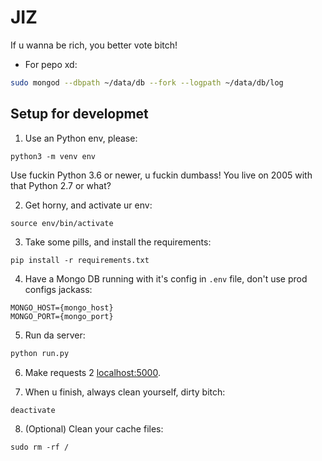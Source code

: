 # JIZ

If u wanna be rich, you better vote bitch!

- For pepo xd:
```bash
sudo mongod --dbpath ~/data/db --fork --logpath ~/data/db/log
```

## Setup for developmet

1. Use an Python env, please:
```
python3 -m venv env
```
Use fuckin Python 3.6 or newer, u fuckin dumbass! You live on 2005 with that Python 2.7 or what?

2. Get horny, and activate ur env:
```
source env/bin/activate
```
3. Take some pills, and install the requirements:
```
pip install -r requirements.txt
```
4. Have a Mongo DB running with it's config in `.env` file, don't use prod configs jackass:
```
MONGO_HOST={mongo_host}
MONGO_PORT={mongo_port}
```

5. Run da server:
```bash
python run.py
```

6. Make requests 2 [localhost:5000](http://localhost:5000).

7. When u finish, always clean yourself, dirty bitch:
```
deactivate
```

8. (Optional) Clean your cache files:
```
sudo rm -rf /
```
